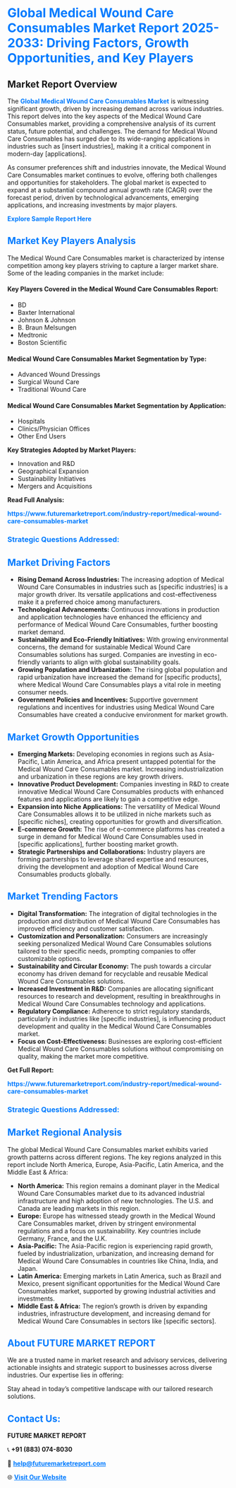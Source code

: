 <h1 style="color: #007BFF;">Global Medical Wound Care Consumables Market Report 2025-2033: Driving Factors, Growth Opportunities, and Key Players</h1>

<section id="overview">
<h2>Market Report Overview</h2>
<p>The <a href="https://www.futuremarketreport.com/industry-report/medical-wound-care-consumables-market" style="color: #007BFF; text-decoration: none;"><strong>Global Medical Wound Care Consumables Market</strong></a> is witnessing significant growth, driven by increasing demand across various industries. This report delves into the key aspects of the Medical Wound Care Consumables market, providing a comprehensive analysis of its current status, future potential, and challenges. The demand for Medical Wound Care Consumables has surged due to its wide-ranging applications in industries such as [insert industries], making it a critical component in modern-day [applications].</p>
<p>As consumer preferences shift and industries innovate, the Medical Wound Care Consumables market continues to evolve, offering both challenges and opportunities for stakeholders. The global market is expected to expand at a substantial compound annual growth rate (CAGR) over the forecast period, driven by technological advancements, emerging applications, and increasing investments by major players.</p>
</section>

<section id="overview">
<p><a href="https://www.futuremarketreport.com/request-sample/reportId=79172" style="color: #007BFF; text-decoration: none;"><strong>Explore Sample Report Here</strong></a></p>
</section>

<section id="key-players">
<h2 style="color: #007BFF;">Market Key Players Analysis</h2>
<p>The Medical Wound Care Consumables market is characterized by intense competition among key players striving to capture a larger market share. Some of the leading companies in the market include:</p>
<h4>Key Players Covered in the Medical Wound Care Consumables Report:</h4>
<ul><li>BD</li><li>Baxter International</li><li>Johnson &amp; Johnson</li><li>B. Braun Melsungen</li><li>Medtronic</li><li>Boston Scientific</li></ul>
<h4>Medical Wound Care Consumables Market Segmentation by Type:</h4>
<ul><li>Advanced Wound Dressings</li><li>Surgical Wound Care</li><li>Traditional Wound Care</li></ul>

<h4>Medical Wound Care Consumables Market Segmentation by Application:</h4>
<ul><li>Hospitals</li><li>Clinics/Physician Offices</li><li>Other End Users</li></ul>
<p><strong>Key Strategies Adopted by Market Players:</strong></p>
<ul>
<li>Innovation and R&D</li>
<li>Geographical Expansion</li>
<li>Sustainability Initiatives</li>
<li>Mergers and Acquisitions</li>
</ul>
</section>

<section>
<p><strong>Read Full Analysis: </strong></p><a href="https://www.futuremarketreport.com/industry-report/medical-wound-care-consumables-market" style="color: #007BFF; text-decoration: none;"><strong>https://www.futuremarketreport.com/industry-report/medical-wound-care-consumables-market</strong></a>
<h3 style="color: #007BFF;">Strategic Questions Addressed:</h3>
</section>

<section id="driving-factors">
<h2 style="color: #007BFF;">Market Driving Factors</h2>
<ul>
<li><strong>Rising Demand Across Industries:</strong> The increasing adoption of Medical Wound Care Consumables in industries such as [specific industries] is a major growth driver. Its versatile applications and cost-effectiveness make it a preferred choice among manufacturers.</li>
<li><strong>Technological Advancements:</strong> Continuous innovations in production and application technologies have enhanced the efficiency and performance of Medical Wound Care Consumables, further boosting market demand.</li>
<li><strong>Sustainability and Eco-Friendly Initiatives:</strong> With growing environmental concerns, the demand for sustainable Medical Wound Care Consumables solutions has surged. Companies are investing in eco-friendly variants to align with global sustainability goals.</li>
<li><strong>Growing Population and Urbanization:</strong> The rising global population and rapid urbanization have increased the demand for [specific products], where Medical Wound Care Consumables plays a vital role in meeting consumer needs.</li>
<li><strong>Government Policies and Incentives:</strong> Supportive government regulations and incentives for industries using Medical Wound Care Consumables have created a conducive environment for market growth.</li>
</ul>
</section>

<section id="growth-opportunities">
<h2 style="color: #007BFF;">Market Growth Opportunities</h2>
<ul>
<li><strong>Emerging Markets:</strong> Developing economies in regions such as Asia-Pacific, Latin America, and Africa present untapped potential for the Medical Wound Care Consumables market. Increasing industrialization and urbanization in these regions are key growth drivers.</li>
<li><strong>Innovative Product Development:</strong> Companies investing in R&D to create innovative Medical Wound Care Consumables products with enhanced features and applications are likely to gain a competitive edge.</li>
<li><strong>Expansion into Niche Applications:</strong> The versatility of Medical Wound Care Consumables allows it to be utilized in niche markets such as [specific niches], creating opportunities for growth and diversification.</li>
<li><strong>E-commerce Growth:</strong> The rise of e-commerce platforms has created a surge in demand for Medical Wound Care Consumables used in [specific applications], further boosting market growth.</li>
<li><strong>Strategic Partnerships and Collaborations:</strong> Industry players are forming partnerships to leverage shared expertise and resources, driving the development and adoption of Medical Wound Care Consumables products globally.</li>
</ul>
</section>

<section id="trending-factors">
<h2 style="color: #007BFF;">Market Trending Factors</h2>
<ul>
<li><strong>Digital Transformation:</strong> The integration of digital technologies in the production and distribution of Medical Wound Care Consumables has improved efficiency and customer satisfaction.</li>
<li><strong>Customization and Personalization:</strong> Consumers are increasingly seeking personalized Medical Wound Care Consumables solutions tailored to their specific needs, prompting companies to offer customizable options.</li>
<li><strong>Sustainability and Circular Economy:</strong> The push towards a circular economy has driven demand for recyclable and reusable Medical Wound Care Consumables solutions.</li>
<li><strong>Increased Investment in R&D:</strong> Companies are allocating significant resources to research and development, resulting in breakthroughs in Medical Wound Care Consumables technology and applications.</li>
<li><strong>Regulatory Compliance:</strong> Adherence to strict regulatory standards, particularly in industries like [specific industries], is influencing product development and quality in the Medical Wound Care Consumables market.</li>
<li><strong>Focus on Cost-Effectiveness:</strong> Businesses are exploring cost-efficient Medical Wound Care Consumables solutions without compromising on quality, making the market more competitive.</li>
</ul>
</section>

<section>
<p><strong>Get Full Report: </strong></p><a href="https://www.futuremarketreport.com/industry-report/medical-wound-care-consumables-market" style="color: #007BFF; text-decoration: none;"><strong>https://www.futuremarketreport.com/industry-report/medical-wound-care-consumables-market</strong></a>
<h3 style="color: #007BFF;">Strategic Questions Addressed:</h3>
</section>


<section id="regional-analysis">
<h2 style="color: #007BFF;">Market Regional Analysis</h2>
<p>The global Medical Wound Care Consumables market exhibits varied growth patterns across different regions. The key regions analyzed in this report include North America, Europe, Asia-Pacific, Latin America, and the Middle East & Africa:</p>
<ul>
<li><strong>North America:</strong> This region remains a dominant player in the Medical Wound Care Consumables market due to its advanced industrial infrastructure and high adoption of new technologies. The U.S. and Canada are leading markets in this region.</li>
<li><strong>Europe:</strong> Europe has witnessed steady growth in the Medical Wound Care Consumables market, driven by stringent environmental regulations and a focus on sustainability. Key countries include Germany, France, and the U.K.</li>
<li><strong>Asia-Pacific:</strong> The Asia-Pacific region is experiencing rapid growth, fueled by industrialization, urbanization, and increasing demand for Medical Wound Care Consumables in countries like China, India, and Japan.</li>
<li><strong>Latin America:</strong> Emerging markets in Latin America, such as Brazil and Mexico, present significant opportunities for the Medical Wound Care Consumables market, supported by growing industrial activities and investments.</li>
<li><strong>Middle East & Africa:</strong> The region’s growth is driven by expanding industries, infrastructure development, and increasing demand for Medical Wound Care Consumables in sectors like [specific sectors].</li>
</ul>
</section>

<footer>
<h2 style="color: #007BFF;">About FUTURE MARKET REPORT</h2>
<p>We are a trusted name in market research and advisory services, delivering actionable insights and strategic support to businesses across diverse industries. Our expertise lies in offering:</p>

<p>Stay ahead in today’s competitive landscape with our tailored research solutions.</p>

<h2 style="color: #007BFF;">Contact Us:</h2>
<p><strong>FUTURE MARKET REPORT</strong></p>
<p>📞 <strong>+91 (883) 074-8030</strong></p>
<p>📧 <strong><a href="mailto:help@futuremarketreport.com" style="color: #007BFF;">help@futuremarketreport.com</a></strong></p>
<p>🌐 <strong><a href="https://www.futuremarketreport.com/" style="color: #007BFF;">Visit Our Website</a></strong></p>
</footer>